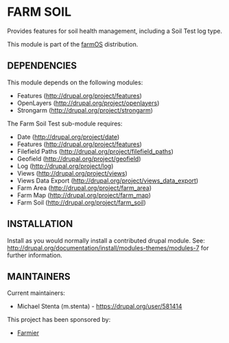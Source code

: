 FARM SOIL
=========

Provides features for soil health management, including a Soil Test log type.

This module is part of the [farmOS](http://drupal.org/project/farm)
distribution.

DEPENDENCIES
------------

This module depends on the following modules:

 * Features (http://drupal.org/project/features)
 * OpenLayers (http://drupal.org/project/openlayers)
 * Strongarm (http://drupal.org/project/strongarm)

The Farm Soil Test sub-module requires:

 * Date (http://drupal.org/project/date)
 * Features (http://drupal.org/project/features)
 * Filefield Paths (http://drupal.org/project/filefield_paths)
 * Geofield (http://drupal.org/project/geofield)
 * Log (http://drupal.org/project/log)
 * Views (http://drupal.org/project/views)
 * Views Data Export (http://drupal.org/project/views_data_export)
 * Farm Area (http://drupal.org/project/farm_area)
 * Farm Map (http://drupal.org/project/farm_map)
 * Farm Soil (http://drupal.org/project/farm_soil)

INSTALLATION
------------

Install as you would normally install a contributed drupal module. See:
http://drupal.org/documentation/install/modules-themes/modules-7 for further
information.

MAINTAINERS
-----------

Current maintainers:
 * Michael Stenta (m.stenta) - https://drupal.org/user/581414

This project has been sponsored by:
 * [Farmier](http://farmier.com)
